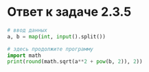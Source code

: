 # Ответ к задаче 2.3.5

```python
# ввод данных
a, b = map(int, input().split())

# здесь продолжите программу
import math
print(round(math.sqrt(a**2 + pow(b, 2)), 2))
```
